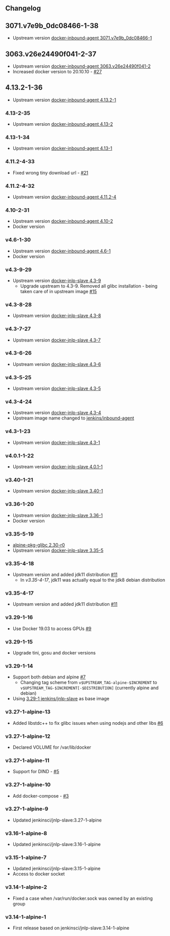 ## Changelog

## 3071.v7e9b_0dc08466-1-38
* Upstream version [docker-inbound-agent 3071.v7e9b_0dc08466-1](https://github.com/jenkinsci/docker-inbound-agent/releases/tag/3071.v7e9b_0dc08466-1)

## 3063.v26e24490f041-2-37
* Upstream version [docker-inbound-agent 3063.v26e24490f041-2](https://github.com/jenkinsci/docker-inbound-agent/releases/tag/3063.v26e24490f041-2)
* Increased docker version to 20.10.10 - [#27](https://github.com/odavid/jenkins-jnlp-slave/pull/27)

## 4.13.2-1-36
* Upstream version [docker-inbound-agent 4.13.2-1](https://github.com/jenkinsci/docker-inbound-agent/releases/tag/4.13.2-1)

### 4.13-2-35
* Upstream version [docker-inbound-agent 4.13-2](https://github.com/jenkinsci/docker-inbound-agent/releases/tag/4.13-2)

### 4.13-1-34
* Upstream version [docker-inbound-agent 4.13-1](https://github.com/jenkinsci/docker-inbound-agent/releases/tag/4.13-1)

### 4.11.2-4-33
* Fixed wrong tiny download url - [#21](https://github.com/odavid/jenkins-jnlp-slave/pull/21)

### 4.11.2-4-32
* Upstream version [docker-inbound-agent 4.11.2-4](https://github.com/jenkinsci/docker-inbound-agent/releases/tag/4.11.2-4)

### 4.10-2-31
* Upstream version [docker-inbound-agent 4.10-2](https://github.com/jenkinsci/docker-inbound-agent/releases/tag/4.10-2)
* Docker version

### v4.6-1-30
* Upstream version [docker-inbound-agent 4.6-1](https://github.com/jenkinsci/docker-inbound-agent/releases/tag/4.6-1)
* Docker version

### v4.3-9-29
* Upstream version [docker-jnlp-slave 4.3-9](https://github.com/jenkinsci/docker-jnlp-slave/releases/tag/4.3-9)
  * Upgrade upstream to 4.3-9. Removed all glibc installation - being taken care of in upstream image [#15](https://github.com/odavid/jenkins-jnlp-slave/pull/15)

### v4.3-8-28
* Upstream version [docker-jnlp-slave 4.3-8](https://github.com/jenkinsci/docker-jnlp-slave/releases/tag/4.3-8)

### v4.3-7-27
* Upstream version [docker-jnlp-slave 4.3-7](https://github.com/jenkinsci/docker-jnlp-slave/releases/tag/4.3-7)

### v4.3-6-26
* Upstream version [docker-jnlp-slave 4.3-6](https://github.com/jenkinsci/docker-jnlp-slave/releases/tag/4.3-6)

### v4.3-5-25
* Upstream version [docker-jnlp-slave 4.3-5](https://github.com/jenkinsci/docker-jnlp-slave/releases/tag/4.3-5)

### v4.3-4-24
* Upstream version [docker-jnlp-slave 4.3-4](https://github.com/jenkinsci/docker-jnlp-slave/releases/tag/4.3-4)
* Upstream image name changed to [jenkins/inbound-agent](https://hub.docker.com/r/jenkins/inbound-agent)

### v4.3-1-23
* Upstream version [docker-jnlp-slave 4.3-1](https://github.com/jenkinsci/docker-jnlp-slave/releases/tag/4.3-1)

### v4.0.1-1-22
* Upstream version [docker-jnlp-slave 4.0.1-1](https://github.com/jenkinsci/docker-jnlp-slave/releases/tag/4.0.1-1)

### v3.40-1-21
* Upstream version [docker-jnlp-slave 3.40-1](https://github.com/jenkinsci/docker-jnlp-slave/releases/tag/3.40-1)

### v3.36-1-20
* Upstream version [docker-jnlp-slave 3.36-1](https://github.com/jenkinsci/docker-jnlp-slave/releases/tag/3.36-1)
* Docker version

### v3.35-5-19
* [alpine-pkg-glibc 2.30-r0](https://github.com/sgerrand/alpine-pkg-glibc/releases/tag/2.30-r0)
* Upstream version [docker-jnlp-slave 3.35-5](https://github.com/jenkinsci/docker-jnlp-slave/releases/tag/3.35-5)

### v3.35-4-18
* Upstream version and added jdk11 distribution [#11](https://github.com/odavid/jenkins-jnlp-slave/pull/11)
  * In *v3.35-4-17*, jdk11 was actually equal to the jdk8 debian distribution

### v3.35-4-17
* Upstream version and added jdk11 distribution [#11](https://github.com/odavid/jenkins-jnlp-slave/pull/11)

### v3.29-1-16
* Use Docker 19.03 to access GPUs [#9](https://github.com/odavid/jenkins-jnlp-slave/issues/9)

### v3.29-1-15
* Upgrade tini, gosu and docker versions

### v3.29-1-14
* Support both debian and alpine [#7](https://github.com/odavid/jenkins-jnlp-slave/pull/7)
  * Changing tag scheme from `v$UPSTREAM_TAG-alpine-$INCREMENT` to `v$UPSTREAM_TAG-$INCREMENT[-$DISTRIBUTION]` (currently alpine and debian)
* Using [3.29-1 jenkins/jnlp-slave](https://hub.docker.com/r/jenkins/jnlp-slave/tags) as base image

### v3.27-1-alpine-13
* Added libstdc++ to fix glibc issues when using nodejs and other libs [#6](https://github.com/odavid/jenkins-jnlp-slave/pull/6)

### v3.27-1-alpine-12
* Declared VOLUME for /var/lib/docker

### v3.27-1-alpine-11
* Support for DIND - [#5](https://github.com/odavid/jenkins-jnlp-slave/pull/5)

### v3.27-1-alpine-10
* Add docker-compose - [#3](https://github.com/odavid/jenkins-jnlp-slave/pull/3)

### v3.27-1-alpine-9
* Updated jenkinsci/jnlp-slave:3.27-1-alpine

### v3.16-1-alpine-8
* Updated jenkinsci/jnlp-slave:3.16-1-alpine

### v3.15-1-alpine-7
* Updated jenkinsci/jnlp-slave:3.15-1-alpine
* Access to docker socket

### v3.14-1-alpine-2
* Fixed a case when /var/run/docker.sock was owned by an existing group

### v3.14-1-alpine-1
* First release based on jenkinsci/jnlp-slave:3.14-1-alpine